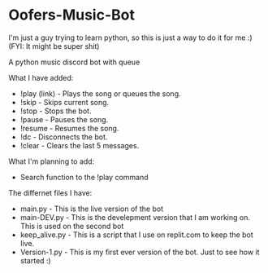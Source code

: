 # Oofers-Music-Bot
I'm just a guy trying to learn python, so this is just a way to do it for me :) (FYI: It might be super shit)

A python music discord bot with queue


What I have added:
  - !play (link) - Plays the song or queues the song.
  - !skip - Skips current song.
  - !stop - Stops the bot.
  - !pause - Pauses the song.
  - !resume - Resumes the song.
  - !dc - Disconnects the bot.
  - !clear - Clears the last 5 messages.

What I'm planning to add:
  - Search function to the !play command

The differnet files I have:
  - main.py - This is the live version of the bot
  - main-DEV.py - This is the develepment version that I am working on. This is used on the second bot
  - keep_alive.py - This is a script that I use on replit.com to keep the bot live.
  - Version-1.py - This is my first ever version of the bot. Just to see how it started :)
